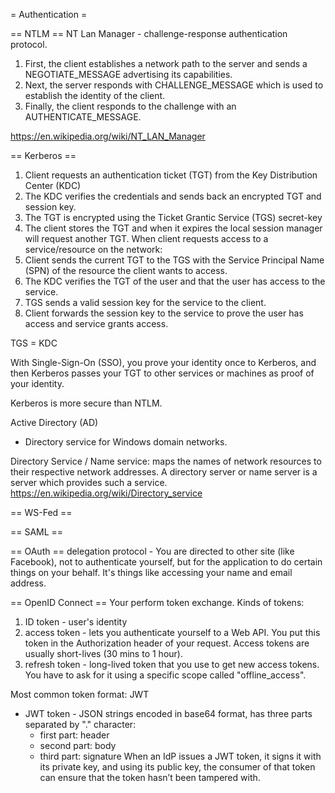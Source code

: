 = Authentication =

== NTLM ==
NT Lan Manager - challenge-response authentication protocol.
1. First, the client establishes a network path to the server and sends a NEGOTIATE_MESSAGE advertising its capabilities.
2. Next, the server responds with CHALLENGE_MESSAGE which is used to establish the identity of the client.
3. Finally, the client responds to the challenge with an AUTHENTICATE_MESSAGE.

https://en.wikipedia.org/wiki/NT_LAN_Manager

== Kerberos ==
1. Client requests an authentication ticket (TGT) from the Key Distribution Center (KDC)
2. The KDC verifies the credentials and sends back an encrypted TGT and session key.
3. The TGT is encrypted using the Ticket Grantic Service (TGS) secret-key
4. The client stores the TGT and when it expires the local session manager will request another TGT.
When client requests access to a service/resource on the network:
5. Client sends the current TGT to the TGS with the Service Principal Name (SPN) of the resource the client wants to access.
6. The KDC verifies the TGT of the user and that the user has access to the service.
7. TGS sends a valid session key for the service to the client.
8. Client forwards the session key to the service to prove the user has access and service grants access.

TGS = KDC

With Single-Sign-On (SSO), you prove your identity once to Kerberos, and then Kerberos passes your TGT to other services or machines as proof of your identity.

Kerberos is more secure than NTLM.

Active Directory (AD)
- Directory service for Windows domain networks.


Directory Service / Name service: maps the names of network resources to their respective network addresses. A directory server or name server is a server which provides such a service.
https://en.wikipedia.org/wiki/Directory_service


== WS-Fed ==

== SAML ==


== OAuth ==
delegation protocol - You are directed to other site (like Facebook), not to authenticate yourself, but for the application to do certain things on your behalf. It's things like accessing your name and email address.

== OpenID Connect ==
Your perform token exchange. Kinds of tokens:
1. ID token - user's identity
2. access token - lets you authenticate yourself to a Web API. You put this token in the Authorization header of your request. Access tokens are usually short-lives (30 mins to 1 hour).
3. refresh token - long-lived token that you use to get new access tokens. You have to ask for it using a specific scope called "offline_access".

Most common token format: JWT
* JWT token - JSON strings encoded in base64 format, has three parts separated by "." character:
  - first part: header
  - second part: body
  - third part: signature
When an IdP issues a JWT token, it signs it with its private key, and using its public key, the consumer of that token can ensure that the token hasn’t been tampered with.
